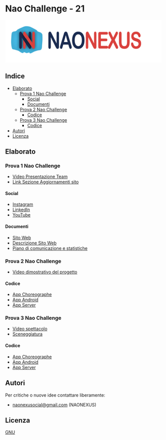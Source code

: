 # Nao Challenge - 21

![alt text](https://github.com/GiovanniBellorio/ChallengeNao21/blob/master/task1/logo_conScritta.png)

## Indice

* [Elaborato](#Elaborato)
  * [Prova 1 Nao Challenge](#Prova-1-Nao-Challenge)
    * [Social](#Social)
    * [Documenti](#Documenti)   
  * [Prova 2 Nao Challenge](#Prova-2-Nao-Challenge)
    * [Codice](#Codice)
  * [Prova 3 Nao Challenge](#Prova-3-Nao-Challenge)
  	* [Codice](#Codice)
* [Autori](#Autori)
* [Licenza](#Licenza)


## Elaborato

### Prova 1 Nao Challenge

* [Video Presentazione Team]()
* [Link Sezione Aggiornamenti sito](https://naonexus.altervista.org/press/)

#### Social

* [Instagram](https://www.instagram.com/naonexus/)
* [LinkedIn](https://www.linkedin.com/in/nao-nexus-95b929208/)
* [YouTube](https://www.youtube.com/channel/UCGr9x7Fr44V628GJXwMe4Pg)

#### Documenti

* [Sito Web](https://naonexus.altervista.org/)
* [Descrizione Sito Web](https://github.com/GiovanniBellorio/ChallengeNao21/blob/master/slide/SitoWeb_NaoNexus.pdf)
* [Piano di comunicazione e statistiche]()


### Prova 2 Nao Challenge

* [Video dimostrativo del progetto]()

#### Codice

* [App Choreographe](https://github.com/GiovanniBellorio/ChallengeNao21/tree/master/task2/nao_project)
* [App Android](https://github.com/GiovanniBellorio/ChallengeNao21/tree/master/task2/app_joystick/app/src)
* [App Server](https://github.com/GiovanniBellorio/ChallengeNao21/blob/master/task2/server/serverNAO.py)


### Prova 3 Nao Challenge

* [Video spettacolo]()
* [Sceneggiatura]()

#### Codice

* [App Choreographe](https://github.com/GiovanniBellorio/ChallengeNao21/tree/master/task3/studenti)
* [App Android](https://github.com/GiovanniBellorio/ChallengeNao21/tree/master/task3/app_bottonistudenti)
* [App Server](https://github.com/GiovanniBellorio/ChallengeNao21/blob/master/task3/server/serverNAO.py)


## Autori

Per critiche o nuove idee contattare liberamente:

* naonexusocial@gmail.com (NAONEXUS)


## Licenza

[GNU](https://www.gnu.org/licenses/gpl-3.0.html)